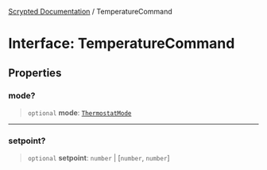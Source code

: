 [Scrypted Documentation](../globals.md) / TemperatureCommand

# Interface: TemperatureCommand

## Properties

### mode?

> `optional` **mode**: [`ThermostatMode`](../enumerations/ThermostatMode.md)

***

### setpoint?

> `optional` **setpoint**: `number` \| [`number`, `number`]

